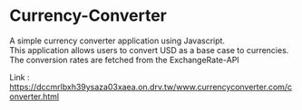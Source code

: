 # Currency-Converter
A simple currency converter application using Javascript.<br>
This application allows users to convert USD as a base case to currencies. The conversion rates are fetched from the ExchangeRate-API <br>

Link : https://dccmrlbxh39ysaza03xaea.on.drv.tw/www.currencyconverter.com/converter.html
